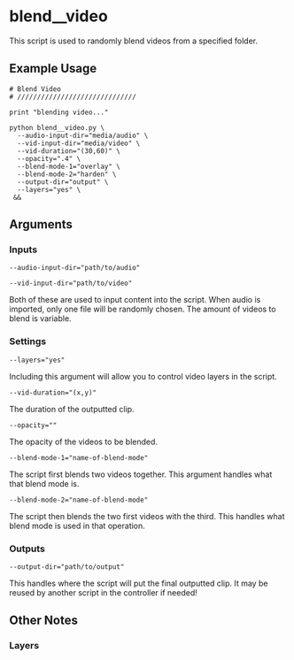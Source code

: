 # blend__video
This script is used to randomly blend videos from a specified folder.

## Example Usage

```
# Blend Video
# //////////////////////////////

print "blending video..."

python blend__video.py \
  --audio-input-dir="media/audio" \
  --vid-input-dir="media/video" \
  --vid-duration="(30,60)" \
  --opacity=".4" \
  --blend-mode-1="overlay" \
  --blend-mode-2="harden" \
  --output-dir="output" \
  --layers="yes" \
 &&
 ```

## Arguments

### Inputs
`--audio-input-dir="path/to/audio"`

`--vid-input-dir="path/to/video"`

Both of these are used to input content into the script. When audio is imported, only one file will be randomly chosen. The amount of videos to blend is variable.


### Settings
`--layers="yes"`

Including this argument will allow you to control video layers in the script.

`--vid-duration="(x,y)"`

The duration of the outputted clip.

`--opacity=""`

The opacity of the videos to be blended.

`--blend-mode-1="name-of-blend-mode"`

The script first blends two videos together. This argument handles what that blend mode is.

`--blend-mode-2="name-of-blend-mode"`

The script then blends the two first videos with the third. This handles what blend mode is used in that operation.

### Outputs
`--output-dir="path/to/output"`

This handles where the script will put the final outputted clip. It may be reused by another script in the controller if needed!

## Other Notes

### Layers

###
